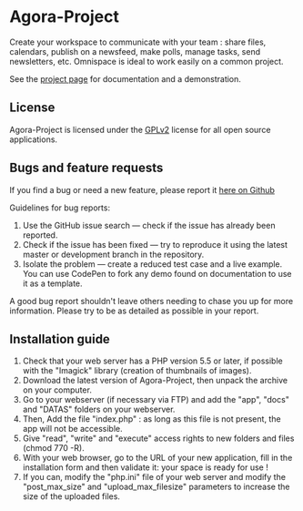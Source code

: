 # Agora-Project

Create your workspace to communicate with your team : share files, calendars, publish on a newsfeed, make polls, manage tasks, send newsletters, etc. Omnispace is ideal to work easily on a common project.

See the [project page](https://www.agora-project.net/?curTrad=english) for documentation and a demonstration.


## License

Agora-Project is licensed under the [GPLv2](http://choosealicense.com/licenses/gpl-3.0) license for all open source applications.


## Bugs and feature requests

If you find a bug or need a new feature, please report it [here on Github](https://github.com/xech/agora-project/issues)

Guidelines for bug reports:

1. Use the GitHub issue search — check if the issue has already been reported.
2. Check if the issue has been fixed — try to reproduce it using the latest master or development branch in the repository.
3. Isolate the problem — create a reduced test case and a live example. You can use CodePen to fork any demo found on documentation to use it as a template.

A good bug report shouldn't leave others needing to chase you up for more information.
Please try to be as detailed as possible in your report.


## Installation guide

1. Check that your web server has a PHP version 5.5 or later, if possible with the "Imagick" library (creation of thumbnails of images).
2. Download the latest version of Agora-Project, then unpack the archive on your computer.
3. Go to your webserver (if necessary via FTP) and add the "app", "docs" and "DATAS" folders on your webserver.
4. Then, Add the file "index.php" : as long as this file is not present, the app will not be accessible.
5. Give "read", "write" and "execute" access rights to new folders and files (chmod 770 -R).
6. With your web browser, go to the URL of your new application, fill in the installation form and then validate it: your space is ready for use !
7. If you can, modify the "php.ini" file of your web server and modify the "post_max_size" and "upload_max_filesize" parameters to increase the size of the uploaded files.